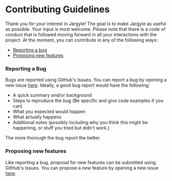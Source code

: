 # Contributing Guidelines

Thank you for your interest in Jargyle! The goal is to make Jargyle as useful
as possible. Your input is most welcome. Please note that there is a code of
conduct that is followed moving forward in all your interactions with the
project. At the moment, you can contribute in any of the following ways:

-   [Reporting a bug](#reporting-a-bug)
-   [Proposing new features](#proposing-new-features)

### Reporting a Bug

Bugs are reported using GitHub's Issues. You can report a bug by opening a new
issue [here](https://github.com/jh3nd3rs0n/jargyle/issues). Ideally, a good bug report would have the following:

-   A quick summary and/or background
-   Steps to reproduce the bug (Be specific and give code examples if you can)
-   What you expected would happen
-   What actually happens
-   Additional notes (possibly including why you think this might be
    happening, or stuff you tried but didn't work.)

The more thorough the bug report the better.

### Proposing new features

Like reporting a bug, proposal for new features can be submitted using
GitHub's Issues. You can propose a new feature by opening a new issue
[here](https://github.com/jh3nd3rs0n/jargyle/issues).
